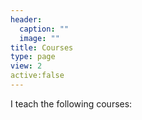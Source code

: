 ```yaml
---
header:
  caption: ""
  image: ""
title: Courses
type: page
view: 2
active:false
---
```


I teach the following courses:

